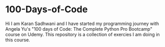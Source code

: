 # 100-Days-of-Code
Hi I am Karan Sadhwani and I have started my programming journey with Angela Yu's "100 days of Code: The Complete Python Pro Bootcamp" course on Udemy. This repository is a collection of exercies I am doing in this course.
